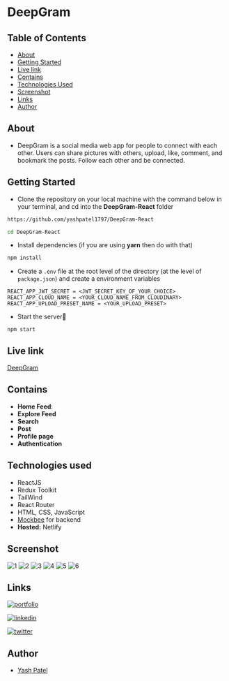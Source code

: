 # DeepGram

## Table of Contents

- [About](#about)
- [Getting Started](#getting-started)
- [Live link](#live-link)
- [Contains](#contains)
- [Technologies Used](#technologies-used)
- [Screenshot](#screenshot)
- [Links](#links)
- [Author](#author)

## About

- DeepGram is a social media web app for people to connect with each other. Users can share pictures with others, upload, like, comment, and bookmark the posts. Follow each other and be connected.

## Getting Started

- Clone the repository on your local machine with the command below in your terminal, and cd into the **DeepGram-React** folder

```sh
https://github.com/yashpatel1797/DeepGram-React

cd DeepGram-React
```

- Install dependencies (if you are using **yarn** then do with that)

```sh
npm install
```

- Create a `.env` file at the root level of the directory (at the level of `package.json`) and create a environment variables

```
REACT_APP_JWT_SECRET = <JWT_SECRET_KEY_OF_YOUR_CHOICE>
REACT_APP_CLOUD_NAME = <YOUR_CLOUD_NAME_FROM_CLOUDINARY>
REACT_APP_UPLOAD_PRESET_NAME = <YOUR_UPLOAD_PRESET>
```

- Start the server🚀

```
npm start
```

## Live link

[DeepGram](https://deepgram.netlify.app/)

## Contains

- **Home Feed**:
- **Explore Feed**
- **Search**
- **Post**
- **Profile page**
- **Authentication**

## Technologies used

- ReactJS
- Redux Toolkit
- TailWind
- React Router
- HTML, CSS, JavaScript
- [Mockbee](https://mockbee.netlify.app/) for backend
- **Hosted:** Netlify

## Screenshot

![1](https://user-images.githubusercontent.com/16306433/169643569-aba533d1-dbb5-41c3-8b77-3ac3916f25b0.PNG)
![2](https://user-images.githubusercontent.com/16306433/169643575-e46e1176-ef3d-4eb6-a093-561e3967d23f.PNG)
![3](https://user-images.githubusercontent.com/16306433/169643578-25a7988a-7330-43b1-9a37-b2ead7b63d5b.PNG)
![4](https://user-images.githubusercontent.com/16306433/169643580-57b3e3d8-1fdb-4679-a1f9-a69995c9c167.PNG)
![5](https://user-images.githubusercontent.com/16306433/169643583-afacb0aa-4f71-4edd-94f1-386ecf79fadc.PNG)
![6](https://user-images.githubusercontent.com/16306433/169643584-ac6f21e4-4ebf-4209-be2b-7216b69bd2e9.PNG)

## Links

[![portfolio](https://img.shields.io/badge/my_portfolio-000?style=for-the-badge&logo=ko-fi&logoColor=white)](https://patelyash.netlify.app/)

[![linkedin](https://img.shields.io/badge/linkedin-0A66C2?style=for-the-badge&logo=linkedin&logoColor=white)](https://www.linkedin.com/in/yashpatel797/)

[![twitter](https://img.shields.io/badge/twitter-1DA1F2?style=for-the-badge&logo=twitter&logoColor=white)](https://twitter.com/yesgpatel)

## Author

- [Yash Patel](https://github.com/yashpatel1797)
